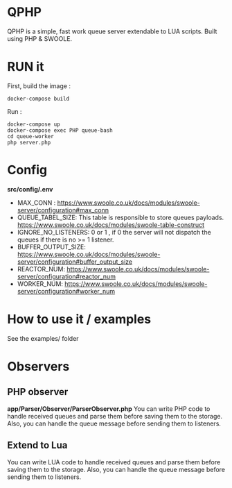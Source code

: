 # QPHP
QPHP is a simple, fast work queue server extendable to LUA scripts. Built using PHP & SWOOLE.
# RUN it
First, build the image :
```
docker-compose build
```
Run : 
```
docker-compose up
docker-compose exec PHP queue-bash
cd queue-worker
php server.php
```
# Config
**src/config/.env**
<br/>
- MAX_CONN : https://www.swoole.co.uk/docs/modules/swoole-server/configuration#max_conn
- QUEUE_TABEL_SIZE: This table is responsible to store queues payloads. https://www.swoole.co.uk/docs/modules/swoole-table-construct
- IGNORE_NO_LISTENERS: 0 or 1 , if 0 the server will not dispatch the queues if there is no >= 1 listener.
- BUFFER_OUTPUT_SIZE: https://www.swoole.co.uk/docs/modules/swoole-server/configuration#buffer_output_size
- REACTOR_NUM: https://www.swoole.co.uk/docs/modules/swoole-server/configuration#reactor_num
- WORKER_NUM: https://www.swoole.co.uk/docs/modules/swoole-server/configuration#worker_num
# How to use it / examples
See the examples/ folder
# Observers
## PHP observer
**app/Parser/Observer/ParserObserver.php**
You can write PHP code to handle received queues and parse them before saving them to the storage.
Also, you can handle the queue message before sending them to listeners.
## Extend to Lua
You can write LUA code to handle received queues and parse them before saving them to the storage.
Also, you can handle the queue message before sending them to listeners.
